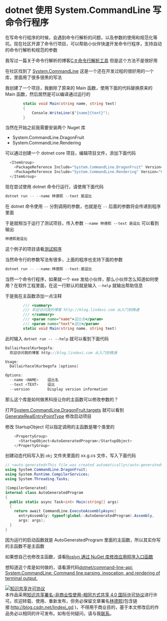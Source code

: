 # dotnet 使用 System.CommandLine 写命令行程序

在写命令行程序的时候，会遇到命令行解析的问题，以及参数的使用和规范化等坑。现在社区开源了命令行项目，可以帮助小伙伴快速开发命令行程序，支持自动的命令行解析和规范的参数

<!--more-->
<!-- CreateTime:2019/11/29 8:33:49 -->


我写过一篇关于命令行解析的博客[C＃命令行解析工具](https://blog.lindexi.com/post/C-%E5%91%BD%E4%BB%A4%E8%A1%8C%E8%A7%A3%E6%9E%90%E5%B7%A5%E5%85%B7.html ) 但是这个方法不是很好用

在社区找到了 [System.CommandLine](https://github.com/dotnet/command-line-api) 这是一个还在开发过程的很好用的一个库，里面用了很多很黑的写法

我创建了一个项目，我删除了原来的 Main 函数，使用下面的代码替换原来的 Main 函数，然后居然是可以编译通过运行的

```csharp
        static void Main(string name, string text)
        {
            Console.WriteLine($"{name}{text}");
        }
```

当然在开始之前我需要安装两个 Nuget 库

- System.CommandLine.DragonFruit
- System.CommandLine.Rendering

可以通过创建一个 dotnet core 项目，编辑项目文件，添加下面代码

```csharp
  <ItemGroup>
    <PackageReference Include="System.CommandLine.DragonFruit" Version="0.2.0-alpha.19174.3" />
    <PackageReference Include="System.CommandLine.Rendering" Version="0.2.0-alpha.19174.3" />
  </ItemGroup>
```

现在尝试使用 dotnet 命令行运行，请使用下面代码

```csharp
dotnet run -- --name 林德熙 --text 是逗比
```

在 dotnet 命令使用 `--` 分割调用的参数，也就是在 `--` 后面的参数将会传递到程序里面

于是就相当于运行了测试项目，传入参数 `--name 林德熙 --text 是逗比` 可以看到输出

```csharp
林德熙是逗比
```

这个例子的项目请看[测试程序](https://github.com/lindexi/lindexi_gd/tree/48f39319a18cc99f0f92a08ac446fd43b193c187/DallairhacelKurbegofa)

当然命令行的参数写法有很多，上面的程序也支持下面的参数

```csharp
dotnet run -- --name:林德熙 --text:是逗比
```

当然一个命令行程序，如果就一个 exe 发给小伙伴，那么小伙伴怎么知道如何使用？在软件工程里面，在这一行默认的就是输入 `--help` 就输出帮助信息

于是我在主函数添加一点注释

```csharp
        /// <summary>
        /// 欢迎访问我的博客 http://blog.lindexi.com 从入门到精通
        /// </summary>
        /// <param name="name">逗比名</param>
        /// <param name="text">逗比</param>
        static void Main(string name, string text)
```

此时输入 `dotnet run -- --help` 就可以看到下面代码

```csharp
DallairhacelKurbegofa:
  欢迎访问我的博客 http://blog.lindexi.com 从入门到精通

Usage:
  DallairhacelKurbegofa [options]

Options:
  --name <NAME>    逗比名
  --text <TEXT>    逗比
  --version        Display version information
```

那么这个库是如何做黑科技让你的主函数可以修改参数的？

打开[System.CommandLine.DragonFruit.targets](https://github.com/dotnet/command-line-api/blob/master/src/System.CommandLine.DragonFruit/targets/System.CommandLine.DragonFruit.targets ) 就可以看到 [GenerateRealEntryPointType](https://github.com/dotnet/command-line-api/blob/166610c56ff732093f0145a2911d4f6c40b786da/src/System.CommandLine.DragonFruit/targets/System.CommandLine.DragonFruit.targets#L13-L20) 修改启动项目

修改 StartupObject 可以指定调用的主函数是哪个类里的

```csharp
    <PropertyGroup>
      <StartupObject>AutoGeneratedProgram</StartupObject>
    </PropertyGroup>
```

创建动态代码写入到 `obj` 文件夹里面的 xx.g.cs 文件，写入下面代码

```csharp
// <auto-generated>This file was created automatically</auto-generated>
using System.CommandLine.DragonFruit;
using System.Runtime.CompilerServices;
using System.Threading.Tasks;

[CompilerGenerated]
internal class AutoGeneratedProgram
{
  public static async Task<int> Main(string[] args)
  {
    return await CommandLine.ExecuteAssemblyAsync(
      entryAssembly: typeof(global::AutoGeneratedProgram).Assembly,
      args: args);
  }
}

```

因为运行的启动函数就是 AutoGeneratedProgram 里面的主函数，所以其实你写的主函数不是主函数

如果想自己也修改主函数，请看[Roslyn 通过 NuGet 库修改应用程序入口函数](https://blog.lindexi.com/post/roslyn-%E9%80%9A%E8%BF%87-nuget-%E5%BA%93%E4%BF%AE%E6%94%B9%E5%BA%94%E7%94%A8%E7%A8%8B%E5%BA%8F%E5%85%A5%E5%8F%A3%E5%87%BD%E6%95%B0 )

想知道这个库是如何做的，请看源代码[dotnet/command-line-api: System.CommandLine: Command line parsing, invocation, and rendering of terminal output.](https://github.com/dotnet/command-line-api )

<a rel="license" href="http://creativecommons.org/licenses/by-nc-sa/4.0/"><img alt="知识共享许可协议" style="border-width:0" src="https://licensebuttons.net/l/by-nc-sa/4.0/88x31.png" /></a><br />本作品采用<a rel="license" href="http://creativecommons.org/licenses/by-nc-sa/4.0/">知识共享署名-非商业性使用-相同方式共享 4.0 国际许可协议</a>进行许可。欢迎转载、使用、重新发布，但务必保留文章署名[林德熙](http://blog.csdn.net/lindexi_gd)(包含链接:http://blog.csdn.net/lindexi_gd )，不得用于商业目的，基于本文修改后的作品务必以相同的许可发布。如有任何疑问，请与我[联系](mailto:lindexi_gd@163.com)。
